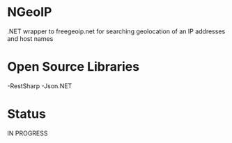 NGeoIP
======

.NET wrapper to freegeoip.net for searching geolocation of an IP addresses and host names

Open Source Libraries
=====================

-RestSharp
-Json.NET

Status
======

IN PROGRESS
